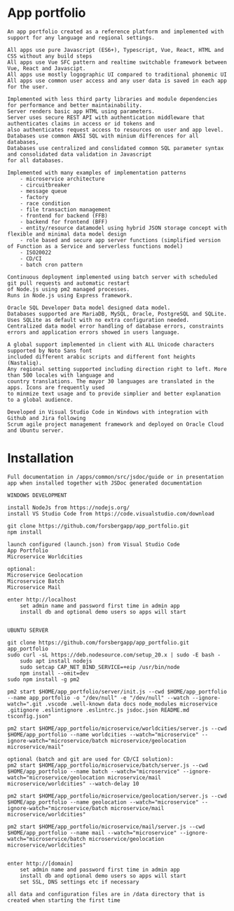 # App portfolio

	An app portfolio created as a reference platform and implemented with support for any language and regional settings.
	
	All apps use pure Javascript (ES6+), Typescript, Vue, React, HTML and CSS without any build steps
	All apps use Vue SFC pattern and realtime switchable framework between Vue, React and Javascipt.
	All apps use mostly logographic UI compared to traditional phonemic UI
	All apps use common user access and any user data is saved in each app for the user.

	Implemented with less third party libraries and module dependencies for performance and better maintainability.
	Server renders basic app HTML using parameters.
	Server uses secure REST API with authentication middleware that authenticates claims in access or id tokens and 
	also authenticates request access to resources on user and app level.
	Databases use common ANSI SQL with minium differences for all databases, 
	Databases use centralized and conslidated common SQL parameter syntax and consolidated data validation in Javascript 
	for all databases.

	Implemented with many examples of implementation patterns 
		- microservice architecture
		- circuitbreaker
		- message queue
		- factory
		- race condition
		- file transaction management
		- frontend for backend (FFB)
		- backend for frontend (BFF)
		- entity/resource datamodel using hybrid JSON storage concept with flexible and minimal data model design
		- role based and secure app server functions (simplified version of Function as a Service and serverless functions model)
		- ISO20022
		- CD/CI
		- batch cron pattern

	Continuous deployment implemented using batch server with scheduled git pull requests and automatic restart 
	of Node.js using pm2 managed processes.
	Runs in Node.js using Express framework.
	
	Oracle SQL Developer Data model designed data model.
	Databases supported are MariaDB, MySQL, Oracle, PostgreSQL and SQLite. Uses SQLite as default with no extra configuration needed.
	Centralized data model error handling of database errors, constraints errors and application errors showed in users language.

	A global support implemented in client with ALL Unicode characters supported by Noto Sans font
	included different arabic scripts and different font heights (Nastaliq).
	Any regional setting supported including direction right to left. More than 500 locales with language and
	country translations. The mayor 30 languages are translated in the apps. Icons are frequently used 
	to minmize text usage and to provide simplier and better explanation to a global audience.

	Developed in Visual Studio Code in Windows with integration with Github and Jira following 
	Scrum agile project management framework and deployed on Oracle Cloud and Ubuntu server.

# Installation

	Full documentation in /apps/common/src/jsdoc/guide or in presentation app when installed together with JSDoc generated documentation

	WINDOWS DEVELOPMENT

	install NodeJs from https://nodejs.org/
	install VS Studio Code from https://code.visualstudio.com/download

	git clone https://github.com/forsbergapp/app_portfolio.git
	npm install

	launch configured (launch.json) from Visual Studio Code
	App Portfolio
	Microservice Worldcities

	optional:
	Microservice Geolocation
	Microservice Batch
	Microservice Mail

	enter http://localhost 
		set admin name and password first time in admin app
		install db and optional demo users so apps will start
		
	
	UBUNTU SERVER

	git clone https://github.com/forsbergapp/app_portfolio.git app_portfolio
	sudo curl -sL https://deb.nodesource.com/setup_20.x | sudo -E bash -
        sudo apt install nodejs
        sudo setcap CAP_NET_BIND_SERVICE=+eip /usr/bin/node
        npm install --omit=dev
	sudo npm install -g pm2

	pm2 start $HOME/app_portfolio/server/init.js --cwd $HOME/app_portfolio --name app_portfolio -o "/dev/null" -e "/dev/null" --watch --ignore-watch=".git .vscode .well-known data docs node_modules microservice .gitignore .eslintignore .eslintrc.js jsdoc.json README.md tsconfig.json"

	pm2 start $HOME/app_portfolio/microservice/worldcities/server.js --cwd $HOME/app_portfolio --name worldcities --watch="microservice" --ignore-watch="microservice/batch microservice/geolocation   microservice/mail"

	optional (batch and git are used for CD/CI solution):
	pm2 start $HOME/app_portfolio/microservice/batch/server.js --cwd $HOME/app_portfolio --name batch --watch="microservice" --ignore-watch="microservice/geolocation microservice/mail microservice/worldcities" --watch-delay 10

	pm2 start $HOME/app_portfolio/microservice/geolocation/server.js --cwd $HOME/app_portfolio --name geolocation --watch="microservice" --ignore-watch="microservice/batch microservice/mail microservice/worldcities"

	pm2 start $HOME/app_portfolio/microservice/mail/server.js --cwd $HOME/app_portfolio --name mail --watch="microservice" --ignore-watch="microservice/batch microservice/geolocation microservice/worldcities"


	enter http://[domain]
		set admin name and password first time in admin app
		install db and optional demo users so apps will start
		set SSL, DNS settings etc if necessary

	all data and configuration files are in /data directory that is created when starting the first time
